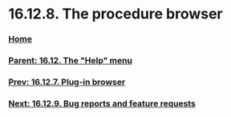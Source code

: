 # 16.12.8. The procedure browser

### [Home](./00-home.md)
### [Parent: 16.12. The "Help" menu](./16-12-00-the-help-menu.md)
### [Prev: 16.12.7. Plug-in browser](./16-12-07-plug-in-browser.md)
### [Next: 16.12.9. Bug reports and feature requests](./16-12-09-bug-reports-and-feature-requests.md)
